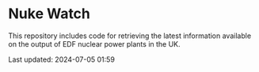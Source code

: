 # Nuke Watch

This repository includes code for retrieving the latest information available on the output of EDF nuclear power plants in the UK.

Last updated: 2024-07-05 01:59